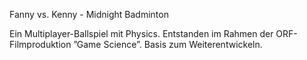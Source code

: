 Fanny vs. Kenny -
Midnight Badminton

Ein Multiplayer-Ballspiel mit Physics.
Entstanden im Rahmen der ORF-Filmproduktion ”Game Science”.
Basis zum Weiterentwickeln.
